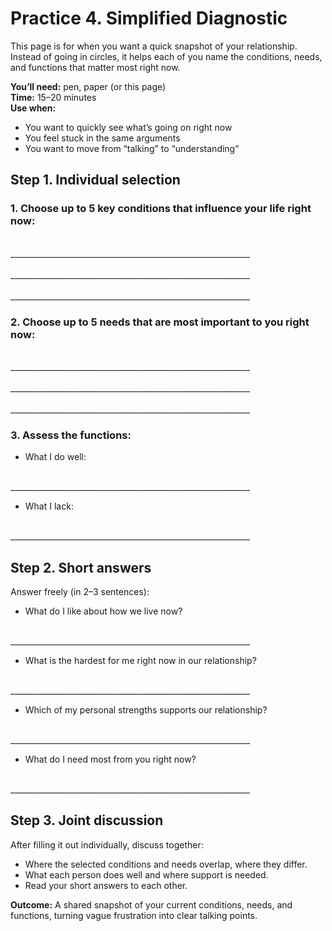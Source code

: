 # Practice 4. Simplified Diagnostic

This page is for when you want a quick snapshot of your relationship.<br/>
Instead of going in circles, it helps each of you name the conditions, needs, and functions that matter most right now.

**You’ll need:** pen, paper (or this page)<br/>
**Time:** 15–20 minutes<br/>
**Use when:**

- You want to quickly see what’s going on right now
- You feel stuck in the same arguments
- You want to move from “talking” to “understanding”

## Step 1. Individual selection

### 1. Choose up to 5 key conditions that influence your life right now:

<br/>
____________________________________________________________
<br/><br/>
____________________________________________________________
<br/><br/>
____________________________________________________________

### 2. Choose up to 5 needs that are most important to you right now:

<br/>
____________________________________________________________
<br/><br/>
____________________________________________________________
<br/><br/>
____________________________________________________________

### 3. Assess the functions:

* What I do well:

<br/>
____________________________________________________________

* What I lack:

<br/>
____________________________________________________________

## Step 2. Short answers

Answer freely (in 2–3 sentences):

* What do I like about how we live now?

<br/>
____________________________________________________________

* What is the hardest for me right now in our relationship?

<br/>
____________________________________________________________

* Which of my personal strengths supports our relationship?

<br/>
____________________________________________________________

* What do I need most from you right now?

<br/>
____________________________________________________________

## Step 3. Joint discussion

After filling it out individually, discuss together:

- Where the selected conditions and needs overlap, where they differ.
- What each person does well and where support is needed.
- Read your short answers to each other.

**Outcome:** A shared snapshot of your current conditions, needs, and functions, turning vague frustration into clear talking points.
